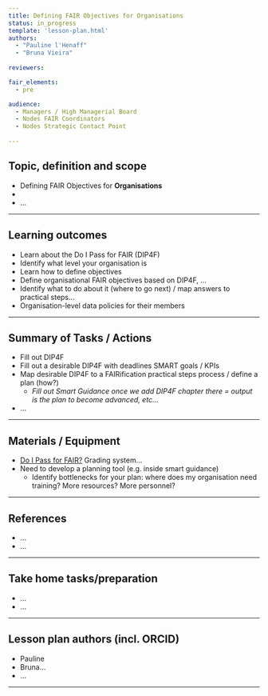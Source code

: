 ```yaml
---
title: Defining FAIR Objectives for Organisations
status: in_progress
template: 'lesson-plan.html'
authors:
  - "Pauline l'Henaff"
  - "Bruna Vieira"
    
reviewers:

fair_elements:
  - pre

audience:
  - Managers / High Managerial Board
  - Nodes FAIR Coordinators
  - Nodes Strategic Contact Point
  
--- 
```


## Topic, definition and scope

* Defining FAIR Objectives for **Organisations**
* 
* …


---

## Learning outcomes

* Learn about the Do I Pass for FAIR (DIP4F)
* Identify what level your organisation is
* Learn how to define objectives
* Define organisational FAIR objectives based on DIP4F, …
* Identify what to do about it (where to go next) / map answers to practical steps…
* Organisation-level data policies for their members

---

## Summary of Tasks / Actions

* Fill out DIP4F
* Fill out a desirable DIP4F with deadlines SMART goals / KPIs
* Map desirable DIP4F to a FAIRification practical steps process / define a plan (how?)
    * _Fill out Smart Guidance once we add DIP4F chapter there = output is the plan to become advanced, etc…_
* …

---

## Materials / Equipment

* [Do I Pass for FAIR?](https://www.lcrdm.nl/files/lcrdm/2020-10/Do-IPASS-for-FAIR.pdf) Grading system…
* Need to develop a planning tool (e.g. inside smart guidance)
    * Identify bottlenecks for your plan: where does my organisation need training? More resources? More personnel?

---

## References

*  …
* …

---

## Take home tasks/preparation

* …
* …

---

## Lesson plan authors (incl. ORCID)

* Pauline
* Bruna…
* …

---

